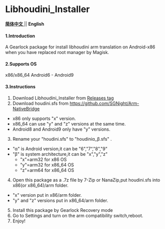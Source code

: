 # Libhoudini_Installer

[ **简体中文** ](README_zh_cn.md) || **English**

#### 1.Introduction
A Gearlock package for install libhoudini arm translation on Android-x86 when you have replaced root manager by Magisk.

#### 2.Supports OS
x86/x86_64 Android6 - Android9

#### 3.Instructions

1.  Download Libhoudini_Installer from [Releases tag](https://github.com/natsumerinchan/Libhoudini_Installer/releases)
2.  Download houdini.sfs from https://github.com/SGNight/Arm-NativeBridge

- x86 only supports "x" version.
- x86_64 can use "y" and "z" versions at the same time.
- Android8 and Android9 only have "y" versions.

3.  Rename your "houdini.sfs" to "houdiniα_β.sfs" .

- "α" is Android version,it can be "6","7“,"8","9"
- "β" is system architecture,it can be "x","y","z" 
   - "x"=arm32 for x86 OS
   - "y"=arm32 for x86_64 OS
   - "z"=arm64 for x86_64 OS

4.  Open this package as a .7z file by 7-Zip or NanaZip,put houdini.sfs into x86(or x86_64)/arm folder.

- "x" version put in x86/arm folder.
- "y" and "z" versions put in x86_64/arm folder.

5.  Install this package by Gearlock Recovery mode
6.  Go to Settings and turn on the arm compatibility switch,reboot.
7.  Enjoy!


